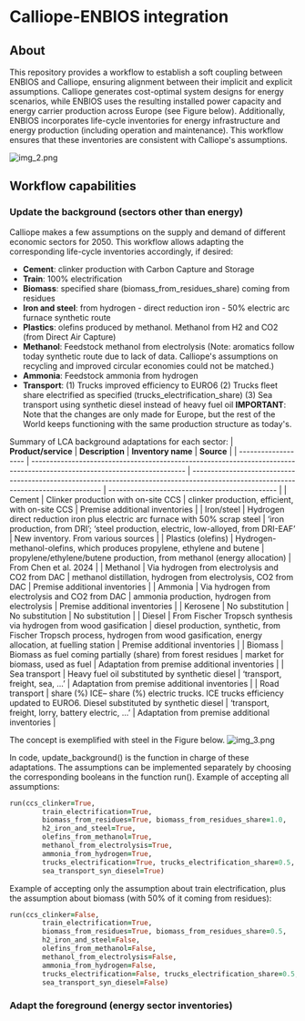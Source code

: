 # Calliope-ENBIOS integration

## About
This repository provides a workflow to establish a soft coupling between ENBIOS and Calliope, ensuring alignment between 
their implicit and explicit assumptions. Calliope generates cost-optimal system designs for energy scenarios, while 
ENBIOS uses the resulting installed power capacity and energy carrier production across Europe (see Figure below). Additionally, 
ENBIOS incorporates life-cycle inventories for energy infrastructure and energy production 
(including operation and maintenance). This workflow ensures that these inventories are consistent with Calliope's 
assumptions.

![img_2.png](img_2.png)

## Workflow capabilities
### Update the background (sectors other than energy)
Calliope makes a few assumptions on the supply and demand of different economic sectors for 2050. This workflow allows 
adapting the corresponding life-cycle inventories accordingly, if desired:
- **Cement**: clinker production with Carbon Capture and Storage
- **Train**: 100% electrification
- **Biomass**: specified share (biomass_from_residues_share) coming from residues
- **Iron and steel**: from hydrogen - direct reduction iron - 50% electric arc furnace synthetic route
- **Plastics**: olefins produced by methanol. Methanol from H2 and CO2 (from Direct Air Capture)
- **Methanol**: Feedstock methanol from electrolysis (Note: aromatics follow today synthetic route due to lack of data.
            Calliope's assumptions on recycling and improved circular economies could not be matched.)
- **Ammonia**: Feedstock ammonia from hydrogen
- **Transport**: (1) Trucks improved efficiency to EURO6
             (2) Trucks fleet share electrified as specified (trucks_electrification_share)
             (3) Sea transport using synthetic diesel instead of heavy fuel oil
**IMPORTANT**: Note that the changes are only made for Europe, but the rest of the World keeps functioning with the same
production structure as today's.

Summary of LCA background adaptations for each sector:
| **Product/service** | **Description**                                                                                                          | **Inventory name**                                                                                                                  | **Source**                                     |
| ------------------- | ------------------------------------------------------------------------------------------------------------------------ | ----------------------------------------------------------------------------------------------------------------------------------- | ---------------------------------------------- |
| Cement              | Clinker production with on-site CCS                                                                                      | clinker production, efficient, with on-site CCS                                                                                     | Premise additional inventories                 |
| Iron/steel          | Hydrogen direct reduction iron plus electric arc furnace with 50% scrap steel                                            | ‘iron production, from DRI’; ‘steel production, electric, low-alloyed, from DRI-EAF’                                                | New inventory. From various sources            |
| Plastics (olefins)  | Hydrogen-methanol-olefins, which produces propylene, ethylene and butene                                                 | propylene/ethylene/butene production, from methanol (energy allocation)                                                             | From Chen et al. 2024                          |
| Methanol            | Via hydrogen from electrolysis and CO2 from DAC                                                                          | methanol distillation, hydrogen from electrolysis, CO2 from DAC                                                                     | Premise additional inventories                 |
| Ammonia             | Via hydrogen from electrolysis and CO2 from DAC                                                                          | ammonia production, hydrogen from electrolysis                                                                                      | Premise additional inventories                 |
| Kerosene            | No substitution                                                                                                          | No substitution                                                                                                                     | No substitution                                |
| Diesel              | From Fischer Tropsch synthesis via hydrogen from wood gasification                                                       | diesel production, synthetic, from Fischer Tropsch process, hydrogen from wood gasification, energy allocation, at fuelling station | Premise additional inventories                 |
| Biomass             | Biomass as fuel coming partially (share) from forest residues                                                            | market for biomass, used as fuel                                                                                                    | Adaptation from premise additional inventories |
| Sea transport       | Heavy fuel oil substituted by synthetic diesel                                                                           | ‘transport, freight, sea, ...’                                                                                                      | Adaptation from premise additional inventories |
| Road transport      | share (%) ICE– share (%) electric trucks. ICE trucks efficiency updated to EURO6. Diesel substituted by synthetic diesel | ‘transport, freight, lorry, battery electric, ...’                                                                                  | Adaptation from premise additional inventories |

The concept is exemplified with steel in the Figure below.
![img_3.png](img_3.png)

In code, update_background() is the function in charge of these adaptations. The assumptions can be implemented 
 separately by choosing the corresponding booleans in the function run(). Example of accepting all assumptions:
```ruby
run(ccs_clinker=True,
        train_electrification=True,
        biomass_from_residues=True, biomass_from_residues_share=1.0,
        h2_iron_and_steel=True,
        olefins_from_methanol=True,
        methanol_from_electrolysis=True,
        ammonia_from_hydrogen=True,
        trucks_electrification=True, trucks_electrification_share=0.5,
        sea_transport_syn_diesel=True)
```
Example of accepting only the assumption about train electrification, plus the assumption about biomass 
(with 50% of it coming from residues):
```ruby
run(ccs_clinker=False,
        train_electrification=True,
        biomass_from_residues=True, biomass_from_residues_share=0.5,
        h2_iron_and_steel=False,
        olefins_from_methanol=False,
        methanol_from_electrolysis=False,
        ammonia_from_hydrogen=False,
        trucks_electrification=False, trucks_electrification_share=0.5,
        sea_transport_syn_diesel=False)
```

### Adapt the foreground (energy sector inventories)

